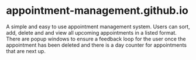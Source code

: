 # appointment-management.github.io
A simple and easy to use appointment management system. Users can sort, add, delete and and view all upcoming appointments in a listed format. There are popup windows to ensure a feedback loop for the user once the appointment has been deleted and there is a day counter for appointments that are next up.
